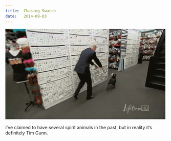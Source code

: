 ```yaml
---
title:  Chasing Swatch
date:   2014-09-03
---
```


![](/images/2014-09-03-tim-gunn.gif)

I’ve claimed to have several spirit animals in the past, but in reality it’s definitely Tim Gunn.